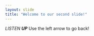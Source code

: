 ```yaml
---
layout: slide
title: "Welcome to our second slide!"
---
```

*LISTEN **UP***
Use the left arrow to go back!
